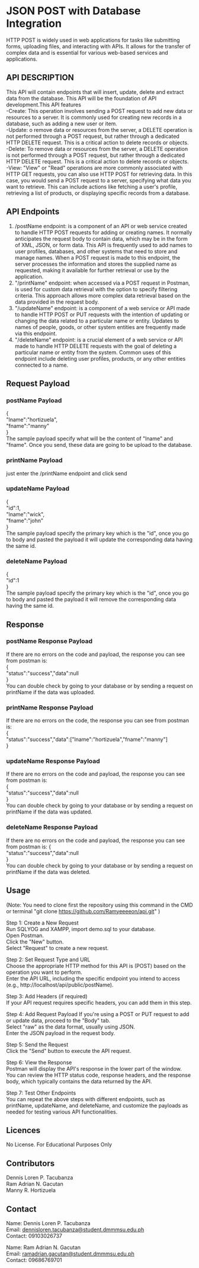 # JSON POST with Database Integration

HTTP POST is widely used in web applications for tasks like submitting forms, uploading files, and interacting with APIs. It allows for the transfer of complex data and is essential for various web-based services and applications.

## API DESCRIPTION

This API will contain endpoints that will insert, update, delete and extract data from the database. This API will be the foundation of API development.This API features  
-Create: This operation involves sending a POST request to add new data or resources to a server. It is commonly used for creating new records in a database, such as adding a new user or item.    
-Update: o remove data or resources from the server, a DELETE operation is not performed through a POST request, but rather through a dedicated HTTP DELETE request. This is a critical action to delete records or objects.  
-Delete: To remove data or resources from the server, a DELETE operation is not performed through a POST request, but rather through a dedicated HTTP DELETE request. This is a critical action to delete records or objects.  
-View: "View" or "Read" operations are more commonly associated with HTTP GET requests, you can also use HTTP POST for retrieving data. In this case, you would send a POST request to a server, specifying what data you want to retrieve. This can include actions like fetching a user's profile, retrieving a list of products, or displaying specific records from a database.

## API Endpoints
1. /postName endpoint: is a component of an API or web service created to handle HTTP POST requests for adding or creating names. It normally anticipates the request body to contain data, which may be in the form of XML, JSON, or form data. This API is frequently used to add names to user profiles, databases, and other systems that need to store and manage names. When a POST request is made to this endpoint, the server processes the information and stores the supplied name as requested, making it available for further retrieval or use by the application.  
2. "/printName" endpoint: when accessed via a POST request in Postman, is used for custom data retrieval with the option to specify filtering criteria. This approach allows more complex data retrieval based on the data provided in the request body.  
3. "/updateName" endpoint: is a component of a web service or API made to handle HTTP POST or PUT requests with the intention of updating or changing the data related to a particular name or entity. Updates to names of people, goods, or other system entities are frequently made via this endpoint.  
4. "/deleteName" endpoint: is a crucial element of a web service or API made to handle HTTP DELETE requests with the goal of deleting a particular name or entity from the system. Common uses of this endpoint include deleting user profiles, products, or any other entities connected to a name.  

## Request Payload
### postName Payload  
{  
  "lname":"hortizuela",  
   "fname":"manny"  
}  
The sample payload specify what will be the content of "lname" and "fname". Once you send, these data are going to be upload to the database.

### printName Payload
just enter the /printName endpoint and click send

### updateName Payload
{  
  "id":1,  
  "lname":"wick",  
   "fname":"john"  
}  
The sample payload specify the primary key which is the "id", once you go to body and pasted the payload it will update the corresponding data having the same id.


### deleteName Payload
{  
  "id":1  
}  
The sample payload specify the primary key which is the "id", once you go to body and pasted the payload it will remove the corresponding data having the same id.

## Response
### postName Response Payload
If there are no errors on the code and payload, the response you can see from postman is:  
{  
         "status":"success","data":null  
}  
You can double check by going to your database or by sending a request on printName if the data was uploaded.
### printName Response Payload
If there are no errors on the code, the response you can see from postman is:  
{  
         "status":"success","data":["lname":"hortizuela","fname":"manny"]  
}  

### updateName Response Payload
If there are no errors on the code and payload, the response you can see from postman is:  
{  
         "status":"success","data":null  
}  
You can double check by going to your database or by sending a request on printName if the data was updated.

### deleteName Response Payload
If there are no errors on the code and payload, the response you can see from postman is: 
{  
         "status":"success","data":null  
}  
You can double check by going to your database or by sending a request on printName if the data was deleted.

## Usage

(Note: You need to clone first the repository using this command in the CMD or terminal "git clone https://github.com/Ramyeeeeon/api.git" )  

Step 1: Create a New Request  
    Run SQLYOG and XAMPP, import demo.sql to your database.  
    Open Postman.  
    Click the "New" button.  
    Select "Request" to create a new request.  

Step 2: Set Request Type and URL  
    Choose the appropriate HTTP method for this API is (POST) based on the operation you want to perform.  
    Enter the API URL, including the specific endpoint you intend to access (e.g., http://localhost/api/public/postName).  

Step 3: Add Headers (if required)  
    If your API request requires specific headers, you can add them in this step.  

Step 4: Add Request Payload
    If you're using a POST or PUT request to add or update data, proceed to the "Body" tab.  
    Select "raw" as the data format, usually using JSON.  
    Enter the JSON payload in the request body.  

Step 5: Send the Request  
    Click the "Send" button to execute the API request.    

Step 6: View the Response  
    Postman will display the API's response in the lower part of the window.  
    You can review the HTTP status code, response headers, and the response body, which typically contains the data returned by the API.  

Step 7: Test Other Endpoints  
    You can repeat the above steps with different endpoints, such as printName, updateName, and deleteName, and customize the payloads as needed for testing various API functionalities.  

## Licences
No License. For Educational Purposes Only  

## Contributors
Dennis Loren P. Tacubanza  
Ram Adrian N. Gacutan  
Manny R. Hortizuela  

## Contact
Name: Dennis Loren P. Tacubanza  
Email: dennisloren.tacubanza@student.dmmmsu.edu.ph  
Contact: 09103026737

Name: Ram Adrian N. Gacutan  
Email: ramadrian.gacutan@student.dmmmsu.edu.ph  
Contact: 09686769701
